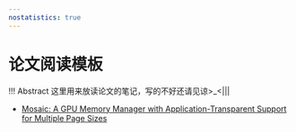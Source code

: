 ```yaml
---
nostatistics: true
---
```

# 论文阅读模板

!!! Abstract
    这里用来放读论文的笔记，写的不好还请见谅>_<|||

* [Mosaic: A GPU Memory Manager with Application-Transparent Support for Multiple Page Sizes](Mosaic.md)
